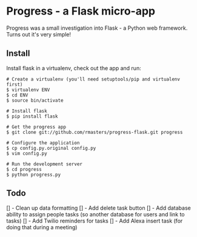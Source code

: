 # Progress - a Flask micro-app

Progress was a small investigation into Flask - a Python web framework. Turns out it's very simple!

## Install

Install flask in a virtualenv, check out the app and run:

    # Create a virtualenv (you'll need setuptools/pip and virtualenv first)
    $ virtualenv ENV
    $ cd ENV
    $ source bin/activate

    # Install flask
    $ pip install flask

    # Get the progress app
    $ git clone git://github.com/rmasters/progress-flask.git progress

    # Configure the application
    $ cp config.py.original config.py
    $ vim config.py

    # Run the development server
    $ cd progress
    $ python progress.py

## Todo
[] - Clean up data formatting
[] - Add delete task button
[] - Add database ability to assign people tasks (so another database for users and link to tasks)
[] - Add Twilio reminders for tasks
[] - Add Alexa insert task (for doing that during a meeting)
